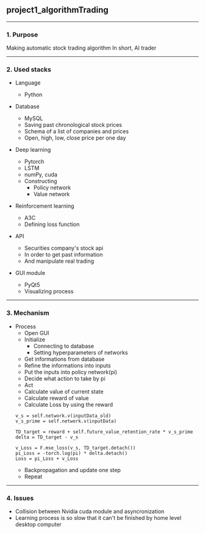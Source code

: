 ## project1_algorithmTrading
--------------
### 1. Purpose
Making automatic stock trading algorithm
In short, AI trader

--------------
### 2. Used stacks
+ Language
  + Python

+ Database
  + MySQL
  + Saving past chronological stock prices
  + Schema of a list of companies and prices
  + Open, high, low, close price per one day

+ Deep learning
  + Pytorch
  + LSTM
  + numPy, cuda
  + Constructing
    + Policy network
    + Value network

+ Reinforcement learning
  + A3C
  + Defining loss function

+ API
  + Securities company's stock api
  + In order to get past information
  + And manipulate real trading

+ GUI module
  + PyQt5
  + Visualizing process

-------------------
### 3. Mechanism
+ Process
  + Open GUI
  + Initialize
    + Connecting to database
    + Setting hyperparameters of networks
  + Get informations from database
  + Refine the informations into inputs
  + Put the inputs into policy network(pi)
  + Decide what action to take by pi
  + Act
  + Calculate value of current state
  + Calculate reward of value
  + Calculate Loss by using the reward
  ```
  v_s = self.network.v(inputData_old)
  v_s_prime = self.network.v(inputData)

  TD_target = reward + self.future_value_retention_rate * v_s_prime
  delta = TD_target - v_s

  v_Loss = F.mse_loss(v_s, TD_target.detach())
  pi_Loss = -torch.log(pi) * delta.detach()
  Loss = pi_Loss + v_Loss  
  ```
  + Backpropagation and update one step
  + Repeat


-----------------------
### 4. Issues
+ Collision between Nvidia cuda module and asyncronization
+ Learning process is so slow that it can't be finished by home level desktop computer
